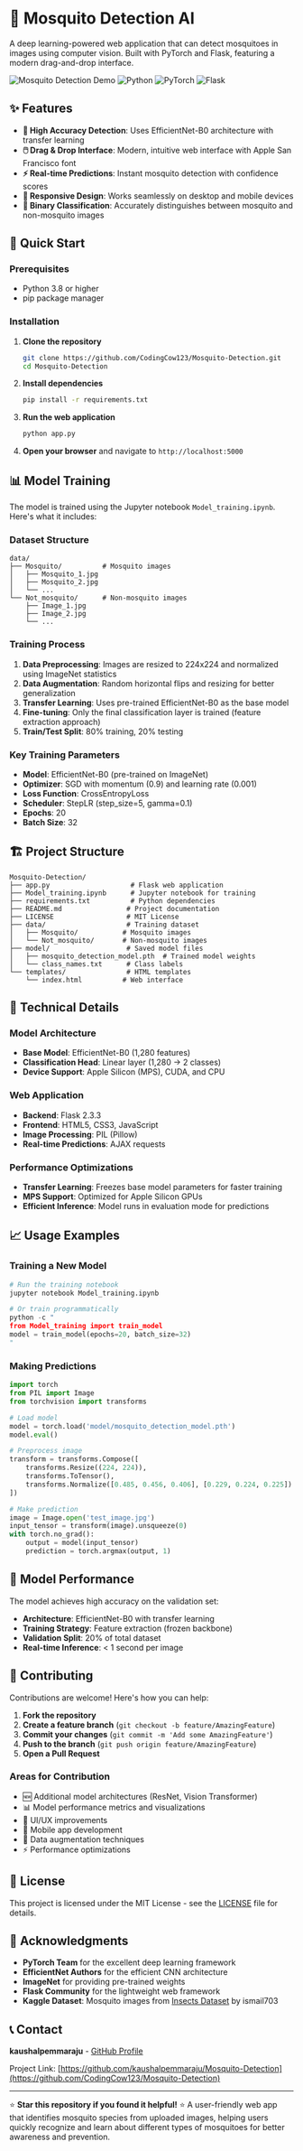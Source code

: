 # 🦟 Mosquito Detection AI

A deep learning-powered web application that can detect mosquitoes in images using computer vision. Built with PyTorch and Flask, featuring a modern drag-and-drop interface.

![Mosquito Detection Demo](https://img.shields.io/badge/AI-Computer%20Vision-blue) ![Python](https://img.shields.io/badge/Python-3.8%2B-green) ![PyTorch](https://img.shields.io/badge/PyTorch-Latest-red) ![Flask](https://img.shields.io/badge/Flask-2.3.3-lightgrey)

## ✨ Features

- **🔬 High Accuracy Detection**: Uses EfficientNet-B0 architecture with transfer learning
- **🖱️ Drag & Drop Interface**: Modern, intuitive web interface with Apple San Francisco font
- **⚡ Real-time Predictions**: Instant mosquito detection with confidence scores
- **📱 Responsive Design**: Works seamlessly on desktop and mobile devices
- **🎯 Binary Classification**: Accurately distinguishes between mosquito and non-mosquito images

## 🚀 Quick Start

### Prerequisites

- Python 3.8 or higher
- pip package manager

### Installation

1. **Clone the repository**
   ```bash
   git clone https://github.com/CodingCow123/Mosquito-Detection.git
   cd Mosquito-Detection
   ```

2. **Install dependencies**
   ```bash
   pip install -r requirements.txt
   ```

3. **Run the web application**
   ```bash
   python app.py
   ```

4. **Open your browser** and navigate to `http://localhost:5000`

## 📊 Model Training

The model is trained using the Jupyter notebook `Model_training.ipynb`. Here's what it includes:

### Dataset Structure
```
data/
├── Mosquito/          # Mosquito images
│   ├── Mosquito_1.jpg
│   ├── Mosquito_2.jpg
│   └── ...
└── Not_mosquito/      # Non-mosquito images
    ├── Image_1.jpg
    ├── Image_2.jpg
    └── ...
```

### Training Process
1. **Data Preprocessing**: Images are resized to 224x224 and normalized using ImageNet statistics
2. **Data Augmentation**: Random horizontal flips and resizing for better generalization
3. **Transfer Learning**: Uses pre-trained EfficientNet-B0 as the base model
4. **Fine-tuning**: Only the final classification layer is trained (feature extraction approach)
5. **Train/Test Split**: 80% training, 20% testing

### Key Training Parameters
- **Model**: EfficientNet-B0 (pre-trained on ImageNet)
- **Optimizer**: SGD with momentum (0.9) and learning rate (0.001)
- **Loss Function**: CrossEntropyLoss
- **Scheduler**: StepLR (step_size=5, gamma=0.1)
- **Epochs**: 20
- **Batch Size**: 32

## 🏗️ Project Structure

```
Mosquito-Detection/
├── app.py                    # Flask web application
├── Model_training.ipynb      # Jupyter notebook for training
├── requirements.txt          # Python dependencies
├── README.md                # Project documentation
├── LICENSE                  # MIT License
├── data/                    # Training dataset
│   ├── Mosquito/           # Mosquito images
│   └── Not_mosquito/       # Non-mosquito images
├── model/                   # Saved model files
│   ├── mosquito_detection_model.pth  # Trained model weights
│   └── class_names.txt      # Class labels
└── templates/               # HTML templates
    └── index.html          # Web interface
```

## 🔧 Technical Details

### Model Architecture
- **Base Model**: EfficientNet-B0 (1,280 features)
- **Classification Head**: Linear layer (1,280 → 2 classes)
- **Device Support**: Apple Silicon (MPS), CUDA, and CPU

### Web Application
- **Backend**: Flask 2.3.3
- **Frontend**: HTML5, CSS3, JavaScript
- **Image Processing**: PIL (Pillow)
- **Real-time Predictions**: AJAX requests

### Performance Optimizations
- **Transfer Learning**: Freezes base model parameters for faster training
- **MPS Support**: Optimized for Apple Silicon GPUs
- **Efficient Inference**: Model runs in evaluation mode for predictions

## 📈 Usage Examples

### Training a New Model
```python
# Run the training notebook
jupyter notebook Model_training.ipynb

# Or train programmatically
python -c "
from Model_training import train_model
model = train_model(epochs=20, batch_size=32)
"
```

### Making Predictions
```python
import torch
from PIL import Image
from torchvision import transforms

# Load model
model = torch.load('model/mosquito_detection_model.pth')
model.eval()

# Preprocess image
transform = transforms.Compose([
    transforms.Resize((224, 224)),
    transforms.ToTensor(),
    transforms.Normalize([0.485, 0.456, 0.406], [0.229, 0.224, 0.225])
])

# Make prediction
image = Image.open('test_image.jpg')
input_tensor = transform(image).unsqueeze(0)
with torch.no_grad():
    output = model(input_tensor)
    prediction = torch.argmax(output, 1)
```

## 🎯 Model Performance

The model achieves high accuracy on the validation set:
- **Architecture**: EfficientNet-B0 with transfer learning
- **Training Strategy**: Feature extraction (frozen backbone)
- **Validation Split**: 20% of total dataset
- **Real-time Inference**: < 1 second per image

## 🤝 Contributing

Contributions are welcome! Here's how you can help:

1. **Fork the repository**
2. **Create a feature branch** (`git checkout -b feature/AmazingFeature`)
3. **Commit your changes** (`git commit -m 'Add some AmazingFeature'`)
4. **Push to the branch** (`git push origin feature/AmazingFeature`)
5. **Open a Pull Request**

### Areas for Contribution
- 🆕 Additional model architectures (ResNet, Vision Transformer)
- 📊 Model performance metrics and visualizations
- 🎨 UI/UX improvements
- 📱 Mobile app development
- 🔄 Data augmentation techniques
- ⚡ Performance optimizations

## 📝 License

This project is licensed under the MIT License - see the [LICENSE](LICENSE) file for details.

## 🙏 Acknowledgments

- **PyTorch Team** for the excellent deep learning framework
- **EfficientNet Authors** for the efficient CNN architecture
- **ImageNet** for providing pre-trained weights
- **Flask Community** for the lightweight web framework
- **Kaggle Dataset**: Mosquito images from [Insects Dataset](https://www.kaggle.com/datasets/ismail703/insects/data) by ismail703

## 📞 Contact

**kaushalpemmaraju** - [GitHub Profile](https://github.com/kaushalpemmaraju)

Project Link: [https://github.com/kaushalpemmaraju/Mosquito-Detection](https://github.com/CodingCow123/Mosquito-Detection)

---

⭐ **Star this repository if you found it helpful!** ⭐
A user-friendly web app that identifies mosquito species from uploaded images, helping users quickly recognize and learn about different types of mosquitoes for better awareness and prevention.
